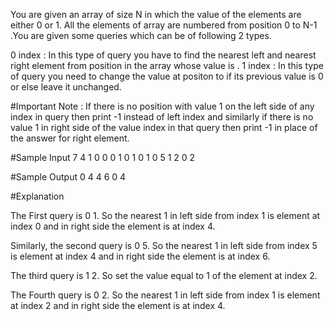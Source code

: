 You are given an array of size N  in which the value of the elements are either 0 or 1. All the elements of array are numbered from position 0 to N-1 .You are given some queries which can be of following 2 types.

0 index : In this type of query you have to find the nearest left and nearest right element from position  in the array whose value is .
1 index : In this type of query you need to change the value at positon  to  if its previous value is 0 or else leave it unchanged.

#Important Note :
If there is no position with value 1 on the left side of any index in query then print -1 instead of left index and similarly if there is no value 1 in right side of the value index in that query then print -1 in place of the answer for right element.

#Sample Input
7 4
1 0 0 0 1 0 1
0 1
0 5
1 2
0 2

#Sample Output
0 4
4 6
0 4

#Explanation

The First query is 0 1. So the nearest 1 in left side from index 1 is element at index 0 and in right side the element is at index 4.

Similarly, the second query is 0 5. So the nearest 1 in left side from index 5 is element at index 4 and in right side the element is at index 6.

The third query is 1 2. So set the value equal to 1 of the element at index 2.

The Fourth query is 0 2. So the nearest 1 in left side from index 1 is element at index 2 and in right side the element is at index 4.